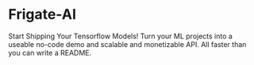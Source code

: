# Frigate-AI
Start Shipping Your Tensorflow Models! Turn your ML projects into a useable no-code demo and scalable and monetizable API. All faster than you can write a README.
